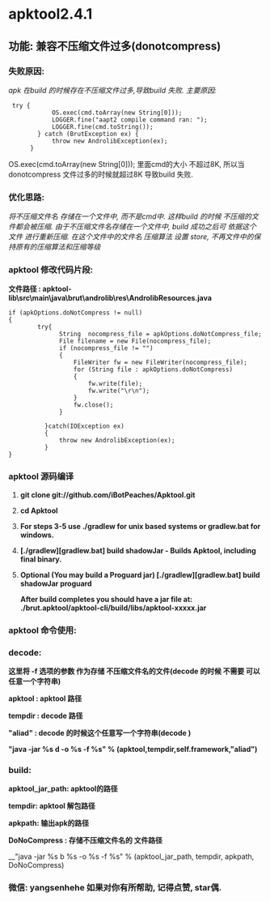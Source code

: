 # apktool2.4.1
## 功能: 兼容不压缩文件过多(donotcompress)
### 失败原因:
_apk 在build 的时候存在不压缩文件过多,导致build 失败. 主要原因:_


     try {
                OS.exec(cmd.toArray(new String[0]));
                LOGGER.fine("aapt2 compile command ran: ");
                LOGGER.fine(cmd.toString());
            } catch (BrutException ex) {
                throw new AndrolibException(ex);
          }
   OS.exec(cmd.toArray(new String[0])); 里面cmd的大小 不超过8K, 所以当donotcompress 文件过多的时候就超过8K 导致build 失败.

### 优化思路:

_将不压缩文件名 存储在一个文件中, 而不是cmd中. 这样build 的时候 不压缩的文件都会被压缩.  由于不压缩文件名存储在一个文件中, build 成功之后可 依据这个
文件 进行重新压缩. 在这个文件中的文件名 压缩算法 设置 store, 不再文件中的保持原有的压缩算法和压缩等级_

### apktool 修改代码片段:
__文件路径 : apktool-lib\src\main\java\brut\androlib\res\AndrolibResources.java__

```` 
if (apkOptions.doNotCompress != null)
{
        try{
              String  nocompress_file = apkOptions.doNotCompress_file;
              File filename = new File(nocompress_file);
              if (nocompress_file != "")
              {
                  FileWriter fw = new FileWriter(nocompress_file);
                  for (String file : apkOptions.doNotCompress)
                  {
                      fw.write(file);
                      fw.write("\r\n");
                  }
                  fw.close();
              }

          }catch(IOException ex)
          {
              throw new AndrolibException(ex);
          }
}
````




### apktool 源码编译

1.  __git clone git://github.com/iBotPeaches/Apktool.git__

2.  __cd Apktool__

3.  __For steps 3-5 use ./gradlew for unix based systems or gradlew.bat for windows.__

4.  __[./gradlew][gradlew.bat] build shadowJar - Builds Apktool, including final binary.__

5.  __Optional (You may build a Proguard jar) [./gradlew][gradlew.bat] build shadowJar proguard__

    __After build completes you should have a jar file at: ./brut.apktool/apktool-cli/build/libs/apktool-xxxxx.jar__
    
### apktool 命令使用:
  ### decode:
  
  __这里将 -f 选项的参数 作为存储 不压缩文件名的文件(decode 的时候 不需要 可以任意一个字符串)__
  
  __apktool : apktool 路径__
  
  __tempdir : decode 路径__
  
  __"aliad" : decode 的时候这个任意写一个字符串(decode )__
  
  __"java -jar %s d  -o %s   -f %s" % (apktool,tempdir,self.framework,"aliad")__
  
      
  ### build:
  
  __apktool_jar_path: apktool的路径__
  
  __tempdir:        apktool 解包路径__
  
  __apkpath:        输出apk的路径__
  
  __DoNoCompress  : 存储不压缩文件名的 文件路径__
  
  __"java -jar %s b %s -o %s  -f %s" % (apktool_jar_path, tempdir, apkpath, DoNoCompress)
  
   
  ### 微信: yangsenhehe 如果对你有所帮助, 记得点赞, star偶.
